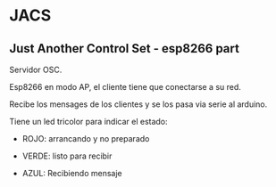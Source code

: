 # JACS

## Just Another Control Set - esp8266 part


Servidor OSC.

Esp8266 en modo AP, el cliente tiene que conectarse a su red.

Recibe los mensages de los clientes y se los pasa via serie al arduino.

Tiene un led tricolor para indicar el estado:

- ROJO: arrancando y no preparado

- VERDE: listo para recibir

- AZUL: Recibiendo mensaje
